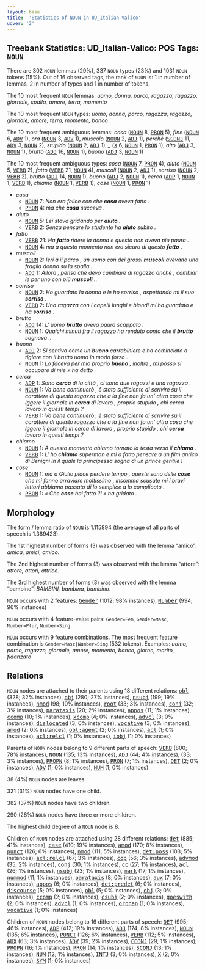 ```yaml
---
layout: base
title:  'Statistics of NOUN in UD_Italian-Valico'
udver: '2'
---
```


## Treebank Statistics: UD_Italian-Valico: POS Tags: `NOUN`

There are 302 `NOUN` lemmas (29%), 337 `NOUN` types (23%) and 1031 `NOUN` tokens (15%).
Out of 16 observed tags, the rank of `NOUN` is: 1 in number of lemmas, 2 in number of types and 1 in number of tokens.

The 10 most frequent `NOUN` lemmas: <em>uomo, donna, parco, ragazza, ragazzo, giornale, spalla, amore, terra, momento</em>

The 10 most frequent `NOUN` types:  <em>uomo, donna, parco, ragazza, ragazzo, giornale, amore, terra, momento, banco</em>

The 10 most frequent ambiguous lemmas: <em>cosa</em> (<tt><a href="it_valico-pos-NOUN.html">NOUN</a></tt> 8, <tt><a href="it_valico-pos-PRON.html">PRON</a></tt> 5), <em>fine</em> (<tt><a href="it_valico-pos-NOUN.html">NOUN</a></tt> 6, <tt><a href="it_valico-pos-ADV.html">ADV</a></tt> 1), <em>ora</em> (<tt><a href="it_valico-pos-NOUN.html">NOUN</a></tt> 3, <tt><a href="it_valico-pos-ADV.html">ADV</a></tt> 1), <em>muscolo</em> (<tt><a href="it_valico-pos-NOUN.html">NOUN</a></tt> 2, <tt><a href="it_valico-pos-ADJ.html">ADJ</a></tt> 1), <em>perchè</em> (<tt><a href="it_valico-pos-SCONJ.html">SCONJ</a></tt> 11, <tt><a href="it_valico-pos-ADV.html">ADV</a></tt> 3, <tt><a href="it_valico-pos-NOUN.html">NOUN</a></tt> 2), <em>stupido</em> (<tt><a href="it_valico-pos-NOUN.html">NOUN</a></tt> 2, <tt><a href="it_valico-pos-ADJ.html">ADJ</a></tt> 1), <em>_</em> (<tt><a href="it_valico-pos-X.html">X</a></tt> 6, <tt><a href="it_valico-pos-NOUN.html">NOUN</a></tt> 1, <tt><a href="it_valico-pos-PRON.html">PRON</a></tt> 1), <em>alto</em> (<tt><a href="it_valico-pos-ADJ.html">ADJ</a></tt> 3, <tt><a href="it_valico-pos-NOUN.html">NOUN</a></tt> 1), <em>brutto</em> (<tt><a href="it_valico-pos-ADJ.html">ADJ</a></tt> 16, <tt><a href="it_valico-pos-NOUN.html">NOUN</a></tt> 1), <em>buono</em> (<tt><a href="it_valico-pos-ADJ.html">ADJ</a></tt> 3, <tt><a href="it_valico-pos-NOUN.html">NOUN</a></tt> 1)

The 10 most frequent ambiguous types:  <em>cosa</em> (<tt><a href="it_valico-pos-NOUN.html">NOUN</a></tt> 7, <tt><a href="it_valico-pos-PRON.html">PRON</a></tt> 4), <em>aiuto</em> (<tt><a href="it_valico-pos-NOUN.html">NOUN</a></tt> 5, <tt><a href="it_valico-pos-VERB.html">VERB</a></tt> 2), <em>fatto</em> (<tt><a href="it_valico-pos-VERB.html">VERB</a></tt> 21, <tt><a href="it_valico-pos-NOUN.html">NOUN</a></tt> 4), <em>muscoli</em> (<tt><a href="it_valico-pos-NOUN.html">NOUN</a></tt> 2, <tt><a href="it_valico-pos-ADJ.html">ADJ</a></tt> 1), <em>sorriso</em> (<tt><a href="it_valico-pos-NOUN.html">NOUN</a></tt> 2, <tt><a href="it_valico-pos-VERB.html">VERB</a></tt> 2), <em>brutto</em> (<tt><a href="it_valico-pos-ADJ.html">ADJ</a></tt> 14, <tt><a href="it_valico-pos-NOUN.html">NOUN</a></tt> 1), <em>buono</em> (<tt><a href="it_valico-pos-ADJ.html">ADJ</a></tt> 2, <tt><a href="it_valico-pos-NOUN.html">NOUN</a></tt> 1), <em>cerca</em> (<tt><a href="it_valico-pos-ADP.html">ADP</a></tt> 1, <tt><a href="it_valico-pos-NOUN.html">NOUN</a></tt> 1, <tt><a href="it_valico-pos-VERB.html">VERB</a></tt> 1), <em>chiamo</em> (<tt><a href="it_valico-pos-NOUN.html">NOUN</a></tt> 1, <tt><a href="it_valico-pos-VERB.html">VERB</a></tt> 1), <em>cose</em> (<tt><a href="it_valico-pos-NOUN.html">NOUN</a></tt> 1, <tt><a href="it_valico-pos-PRON.html">PRON</a></tt> 1)


* <em>cosa</em>
  * <tt><a href="it_valico-pos-NOUN.html">NOUN</a></tt> 7: <em>Non era felice con che <b>cosa</b> aveva fatto .</em>
  * <tt><a href="it_valico-pos-PRON.html">PRON</a></tt> 4: <em>ma che <b>cosa</b> succeva .</em>
* <em>aiuto</em>
  * <tt><a href="it_valico-pos-NOUN.html">NOUN</a></tt> 5: <em>Lei stava gridando per <b>aiuto</b> .</em>
  * <tt><a href="it_valico-pos-VERB.html">VERB</a></tt> 2: <em>Senza pensare lo studente ha <b>aiuto</b> subito .</em>
* <em>fatto</em>
  * <tt><a href="it_valico-pos-VERB.html">VERB</a></tt> 21: <em>Ha <b>fatto</b> ridere la donna e questa non aveva piu paura .</em>
  * <tt><a href="it_valico-pos-NOUN.html">NOUN</a></tt> 4: <em>ma a questo momento non ero sicuro di questo <b>fatto</b> .</em>
* <em>muscoli</em>
  * <tt><a href="it_valico-pos-NOUN.html">NOUN</a></tt> 2: <em>Ieri a il parco , un uomo con dei grossi <b>muscoli</b> avevano una fragila donna su la spalla .</em>
  * <tt><a href="it_valico-pos-ADJ.html">ADJ</a></tt> 1: <em>Allora , penso che devo cambiare di ragazzo anche , cambiar le per uno con più <b>muscoli</b> ..</em>
* <em>sorriso</em>
  * <tt><a href="it_valico-pos-NOUN.html">NOUN</a></tt> 2: <em>Ho guardato la donna e le ho sorriso , aspettando mi il suo <b>sorriso</b> .</em>
  * <tt><a href="it_valico-pos-VERB.html">VERB</a></tt> 2: <em>Una ragazza con i capelli lunghi e biondi mi ha guardato e ha <b>sorriso</b> .</em>
* <em>brutto</em>
  * <tt><a href="it_valico-pos-ADJ.html">ADJ</a></tt> 14: <em>L' uomo <b>brutto</b> aveva paura scappato .</em>
  * <tt><a href="it_valico-pos-NOUN.html">NOUN</a></tt> 1: <em>Qualchi minuti fra il ragazzo ha renduto conto che il <b>brutto</b> sognava ..</em>
* <em>buono</em>
  * <tt><a href="it_valico-pos-ADJ.html">ADJ</a></tt> 2: <em>Si sentiva come un <b>buono</b> carrabiniere e ha cominciato a tiglare con il brutto uomo in modo forzo .</em>
  * <tt><a href="it_valico-pos-NOUN.html">NOUN</a></tt> 1: <em>Lo faceva per mio proprio <b>buono</b> , inoltre , mi posso si occupare di mie » ha detto .</em>
* <em>cerca</em>
  * <tt><a href="it_valico-pos-ADP.html">ADP</a></tt> 1: <em>Sono <b>cerca</b> di la città , ci sono due ragazzi e una ragazza .</em>
  * <tt><a href="it_valico-pos-NOUN.html">NOUN</a></tt> 1: <em>Va bene continuerò , è stato sufficiente di scrivire su il carattere di questo ragazzo che a la fine non fa un' altra cosa che lggere il giornale in <b>cerca</b> di lavoro , proprio stupido , chi cerca lavoro in questi tempi ?</em>
  * <tt><a href="it_valico-pos-VERB.html">VERB</a></tt> 1: <em>Va bene continuerò , è stato sufficiente di scrivire su il carattere di questo ragazzo che a la fine non fa un' altra cosa che lggere il giornale in cerca di lavoro , proprio stupido , chi <b>cerca</b> lavoro in questi tempi ?</em>
* <em>chiamo</em>
  * <tt><a href="it_valico-pos-NOUN.html">NOUN</a></tt> 1: <em>A questo momento abiamo tornato la testa verso il <b>chiamo</b> .</em>
  * <tt><a href="it_valico-pos-VERB.html">VERB</a></tt> 1: <em>L' ho <b>chiamo</b> superman e mi a fatto pensare a un film anrico di Benigni in il quale la principessa sogna di un prince gentile !</em>
* <em>cose</em>
  * <tt><a href="it_valico-pos-NOUN.html">NOUN</a></tt> 1: <em>ma a Giulio piace perdere tempo , queste sono delle <b>cose</b> che mi fanno arraviare moltissimo , insomma scusate mi i bravi lettori abbiamo passato di lo semplice a lo complicato .</em>
  * <tt><a href="it_valico-pos-PRON.html">PRON</a></tt> 1: <em>« Che <b>cose</b> hai fatto ?! » ha gridato .</em>

## Morphology

The form / lemma ratio of `NOUN` is 1.115894 (the average of all parts of speech is 1.389423).

The 1st highest number of forms (3) was observed with the lemma “amico”: <em>amica, amici, amico</em>.

The 2nd highest number of forms (3) was observed with the lemma “attore”: <em>attore, attori, attrice</em>.

The 3rd highest number of forms (3) was observed with the lemma “bambino”: <em>BAMBINI, bambina, bambino</em>.

`NOUN` occurs with 2 features: <tt><a href="it_valico-feat-Gender.html">Gender</a></tt> (1012; 98% instances), <tt><a href="it_valico-feat-Number.html">Number</a></tt> (994; 96% instances)

`NOUN` occurs with 4 feature-value pairs: `Gender=Fem`, `Gender=Masc`, `Number=Plur`, `Number=Sing`

`NOUN` occurs with 9 feature combinations.
The most frequent feature combination is `Gender=Masc|Number=Sing` (532 tokens).
Examples: <em>uomo, parco, ragazzo, giornale, amore, momento, banco, giorno, marito, fidanzato</em>


## Relations

`NOUN` nodes are attached to their parents using 18 different relations: <tt><a href="it_valico-dep-obl.html">obl</a></tt> (328; 32% instances), <tt><a href="it_valico-dep-obj.html">obj</a></tt> (280; 27% instances), <tt><a href="it_valico-dep-nsubj.html">nsubj</a></tt> (199; 19% instances), <tt><a href="it_valico-dep-nmod.html">nmod</a></tt> (98; 10% instances), <tt><a href="it_valico-dep-root.html">root</a></tt> (33; 3% instances), <tt><a href="it_valico-dep-conj.html">conj</a></tt> (32; 3% instances), <tt><a href="it_valico-dep-parataxis.html">parataxis</a></tt> (20; 2% instances), <tt><a href="it_valico-dep-appos.html">appos</a></tt> (11; 1% instances), <tt><a href="it_valico-dep-ccomp.html">ccomp</a></tt> (10; 1% instances), <tt><a href="it_valico-dep-xcomp.html">xcomp</a></tt> (4; 0% instances), <tt><a href="it_valico-dep-advcl.html">advcl</a></tt> (3; 0% instances), <tt><a href="it_valico-dep-dislocated.html">dislocated</a></tt> (3; 0% instances), <tt><a href="it_valico-dep-vocative.html">vocative</a></tt> (3; 0% instances), <tt><a href="it_valico-dep-amod.html">amod</a></tt> (2; 0% instances), <tt><a href="it_valico-dep-obl-agent.html">obl:agent</a></tt> (2; 0% instances), <tt><a href="it_valico-dep-acl.html">acl</a></tt> (1; 0% instances), <tt><a href="it_valico-dep-acl-relcl.html">acl:relcl</a></tt> (1; 0% instances), <tt><a href="it_valico-dep-iobj.html">iobj</a></tt> (1; 0% instances)

Parents of `NOUN` nodes belong to 9 different parts of speech: <tt><a href="it_valico-pos-VERB.html">VERB</a></tt> (800; 78% instances), <tt><a href="it_valico-pos-NOUN.html">NOUN</a></tt> (135; 13% instances), <tt><a href="it_valico-pos-ADJ.html">ADJ</a></tt> (44; 4% instances),  (33; 3% instances), <tt><a href="it_valico-pos-PROPN.html">PROPN</a></tt> (8; 1% instances), <tt><a href="it_valico-pos-PRON.html">PRON</a></tt> (7; 1% instances), <tt><a href="it_valico-pos-DET.html">DET</a></tt> (2; 0% instances), <tt><a href="it_valico-pos-ADV.html">ADV</a></tt> (1; 0% instances), <tt><a href="it_valico-pos-NUM.html">NUM</a></tt> (1; 0% instances)

38 (4%) `NOUN` nodes are leaves.

321 (31%) `NOUN` nodes have one child.

382 (37%) `NOUN` nodes have two children.

290 (28%) `NOUN` nodes have three or more children.

The highest child degree of a `NOUN` node is 8.

Children of `NOUN` nodes are attached using 28 different relations: <tt><a href="it_valico-dep-det.html">det</a></tt> (885; 41% instances), <tt><a href="it_valico-dep-case.html">case</a></tt> (410; 19% instances), <tt><a href="it_valico-dep-amod.html">amod</a></tt> (170; 8% instances), <tt><a href="it_valico-dep-punct.html">punct</a></tt> (126; 6% instances), <tt><a href="it_valico-dep-nmod.html">nmod</a></tt> (111; 5% instances), <tt><a href="it_valico-dep-det-poss.html">det:poss</a></tt> (103; 5% instances), <tt><a href="it_valico-dep-acl-relcl.html">acl:relcl</a></tt> (67; 3% instances), <tt><a href="it_valico-dep-cop.html">cop</a></tt> (56; 3% instances), <tt><a href="it_valico-dep-advmod.html">advmod</a></tt> (35; 2% instances), <tt><a href="it_valico-dep-conj.html">conj</a></tt> (30; 1% instances), <tt><a href="it_valico-dep-cc.html">cc</a></tt> (27; 1% instances), <tt><a href="it_valico-dep-acl.html">acl</a></tt> (26; 1% instances), <tt><a href="it_valico-dep-nsubj.html">nsubj</a></tt> (23; 1% instances), <tt><a href="it_valico-dep-mark.html">mark</a></tt> (17; 1% instances), <tt><a href="it_valico-dep-nummod.html">nummod</a></tt> (11; 1% instances), <tt><a href="it_valico-dep-parataxis.html">parataxis</a></tt> (8; 0% instances), <tt><a href="it_valico-dep-aux.html">aux</a></tt> (7; 0% instances), <tt><a href="it_valico-dep-appos.html">appos</a></tt> (6; 0% instances), <tt><a href="it_valico-dep-det-predet.html">det:predet</a></tt> (6; 0% instances), <tt><a href="it_valico-dep-discourse.html">discourse</a></tt> (5; 0% instances), <tt><a href="it_valico-dep-obl.html">obl</a></tt> (5; 0% instances), <tt><a href="it_valico-dep-obj.html">obj</a></tt> (3; 0% instances), <tt><a href="it_valico-dep-ccomp.html">ccomp</a></tt> (2; 0% instances), <tt><a href="it_valico-dep-csubj.html">csubj</a></tt> (2; 0% instances), <tt><a href="it_valico-dep-goeswith.html">goeswith</a></tt> (2; 0% instances), <tt><a href="it_valico-dep-advcl.html">advcl</a></tt> (1; 0% instances), <tt><a href="it_valico-dep-orphan.html">orphan</a></tt> (1; 0% instances), <tt><a href="it_valico-dep-vocative.html">vocative</a></tt> (1; 0% instances)

Children of `NOUN` nodes belong to 16 different parts of speech: <tt><a href="it_valico-pos-DET.html">DET</a></tt> (995; 46% instances), <tt><a href="it_valico-pos-ADP.html">ADP</a></tt> (412; 19% instances), <tt><a href="it_valico-pos-ADJ.html">ADJ</a></tt> (174; 8% instances), <tt><a href="it_valico-pos-NOUN.html">NOUN</a></tt> (135; 6% instances), <tt><a href="it_valico-pos-PUNCT.html">PUNCT</a></tt> (126; 6% instances), <tt><a href="it_valico-pos-VERB.html">VERB</a></tt> (112; 5% instances), <tt><a href="it_valico-pos-AUX.html">AUX</a></tt> (63; 3% instances), <tt><a href="it_valico-pos-ADV.html">ADV</a></tt> (39; 2% instances), <tt><a href="it_valico-pos-CCONJ.html">CCONJ</a></tt> (29; 1% instances), <tt><a href="it_valico-pos-PROPN.html">PROPN</a></tt> (16; 1% instances), <tt><a href="it_valico-pos-PRON.html">PRON</a></tt> (14; 1% instances), <tt><a href="it_valico-pos-SCONJ.html">SCONJ</a></tt> (13; 1% instances), <tt><a href="it_valico-pos-NUM.html">NUM</a></tt> (12; 1% instances), <tt><a href="it_valico-pos-INTJ.html">INTJ</a></tt> (3; 0% instances), <tt><a href="it_valico-pos-X.html">X</a></tt> (2; 0% instances), <tt><a href="it_valico-pos-SYM.html">SYM</a></tt> (1; 0% instances)

